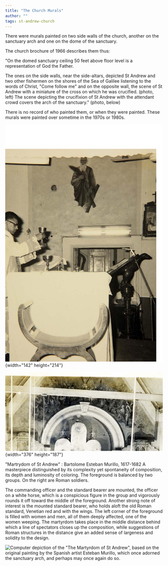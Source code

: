 ```yaml
---
title: "The Church Murals"
author: ""
tags: st-andrew-church
---
```


There were murals painted on two side walls of the church, another on
the sanctuary arch and one on the dome of the sanctuary.

The church brochure of 1966 describes them thus:

"On the domed sanctuary ceiling 50 feet above floor level is a
representation of God the Father.

The ones on the side walls, near the side-altars, depicted
St Andrew and two other fishermen on the shores of the Sea of Galilee
listening to the words of Christ, "Come follow me" and on the opposite
wall, the scene of St Andrew with a miniature of the cross on which he
was crucified. (photo, left)
The scene depicting the crucifixion of
St Andrew with the attendant crowd covers the arch of the sanctuary."
(photo, below)

There is no record of who painted them, or when they were painted. These
murals were painted over sometime in the 1970s or 1980s.

![Photograph showing mural of St Andrew on north side wall.](./StAndre2.jpg){width="142" height="214"}

![Photograph showing original mural over sanctuary arch.](./MurilloF.jpg){width="376" height="187"}

"Martrydom of St Andrew" : Bartolome Esteban Murillo, 1617-1682
A masterpiece distinguished by its complexity yet spontaneity of
composition, its depth and
luminosity of coloring. The foreground is balanced by two groups. On the
right are Roman soldiers.

The commanding officer and the standard bearer are mounted, the officer
on a white horse,
which is a conspicious figure in the group and vigorously rounds it off
toward the middle
of the foreground. Another strong note of interest is the mounted
standard bearer, who holds aloft the old Roman standard, Venetian red
and with the wings. The left corner of the foreground is filled with
women and men, all of them deeply affected, one of the women weeping.
The martyrdom takes place in the middle distance behind which a line of
spectators closes up the composition, while suggestions of Roman
structures in the distance give an added sense of largeness and solidity
to the design.

![Computer depiction of the "The Martyrdom of St Andrew", based on the original painting by the Spanish artist Esteban Murillo, which once adorned the sanctuary
arch, and perhaps may once again do so.](./20-10-15.jpg)

